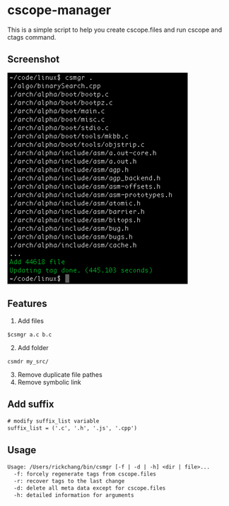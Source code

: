# cscope-manager
This is a simple script to help you create cscope.files and run cscope and ctags command.

## Screenshot

![example](https://github.com/susu9/cscope-manager/blob/master/screenshot-1.png)

## Features
1. Add files
```shell
$csmgr a.c b.c
```
2. Add folder
```shell
csmdr my_src/
```
3. Remove duplicate file pathes
4. Remove symbolic link

## Add suffix 
```shell
# modify suffix_list variable
suffix_list = ('.c', '.h', '.js', '.cpp')
```

## Usage
```
Usage: /Users/rickchang/bin/csmgr [-f | -d | -h] <dir | file>...
  -f: forcely regenerate tags from cscope.files
  -r: recover tags to the last change
  -d: delete all meta data except for cscope.files
  -h: detailed information for arguments
```
